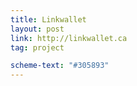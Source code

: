 ```yaml
---
title: Linkwallet
layout: post
link: http://linkwallet.ca
tag: project

scheme-text: "#305893"
---
```

